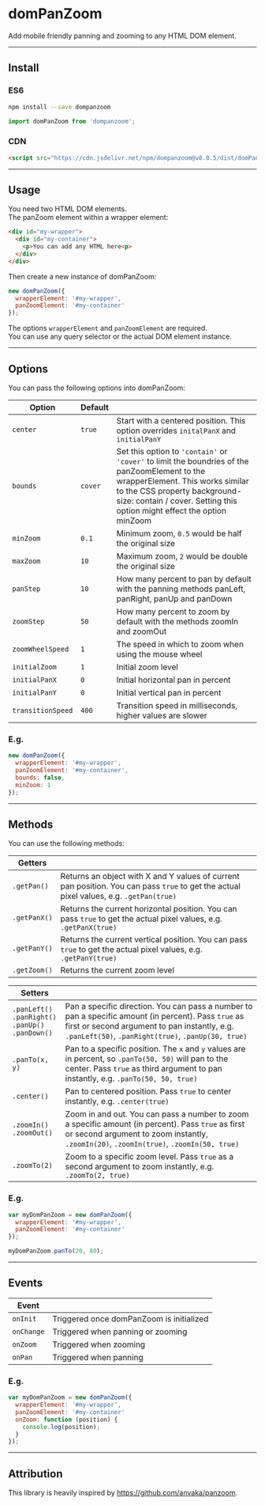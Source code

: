 # domPanZoom

Add mobile friendly panning and zooming to any HTML DOM element.

---

## Install

### ES6

```bash
npm install --save dompanzoom
```

```javascript
import domPanZoom from 'dompanzoom';
```

### CDN

```html
<script src="https://cdn.jsdelivr.net/npm/dompanzoom@v0.0.5/dist/domPanZoom.min.js"></script>
```

---

## Usage

You need two HTML DOM elements.\
The panZoom element within a wrapper element:

```html
<div id="my-wrapper">
  <div id="my-container">
    <p>You can add any HTML here<p>
  </div>
</div>
```

Then create a new instance of domPanZoom:

```javascript
new domPanZoom({
  wrapperElement: '#my-wrapper',
  panZoomElement: '#my-container'
});
```

The options `wrapperElement` and `panZoomElement` are required.\
You can use any query selector or the actual DOM element instance.

---

## Options

You can pass the following options into domPanZoom:

| Option | Default |  |
| --- | --- | --- |
| `center` | `true` | Start with a centered position. This option overrides `initalPanX` and `initialPanY` |
| `bounds` | `cover` | Set this option to `'contain'` or `'cover'` to limit the boundries of the panZoomElement to the wrapperElement. This works similar to the CSS property background-size: contain / cover. Setting this option might effect the option minZoom |
| `minZoom` | `0.1` | Minimum zoom, `0.5` would be half the original size |
| `maxZoom` | `10` | Maximum zoom, `2` would be double the original size |
| `panStep` | `10` | How many percent to pan by default with the panning methods panLeft, panRight, panUp and panDown |
| `zoomStep` | `50` | How many percent to zoom by default with the methods zoomIn and zoomOut |
| `zoomWheelSpeed` | `1` | The speed in which to zoom when using the mouse wheel |
| `initialZoom` | `1` | Initial zoom level |
| `initialPanX` | `0` | Initial horizontal pan in percent |
| `initialPanY` | `0` | Initial vertical pan in percent |
| `transitionSpeed` | `400` | Transition speed in milliseconds, higher values are slower |

### E.g.

```javascript
new domPanZoom({
  wrapperElement: '#my-wrapper',
  panZoomElement: '#my-container',
  bounds: false,
  minZoom: 1
});
```

---

## Methods

You can use the following methods:

| Getters |  |
| --- | --- |
| `.getPan()` | Returns an object with X and Y values of current pan position. You can pass `true` to get the actual pixel values, e.g. `.getPan(true)` |
| `.getPanX()` | Returns the current horizontal position. You can pass `true` to get the actual pixel values, e.g. `.getPanX(true)` |
| `.getPanY()` | Returns the current vertical position. You can pass `true` to get the actual pixel values, e.g. `.getPanY(true)` |
| `.getZoom()` | Returns the current zoom level |

| Setters |  |
| --- | --- |
| `.panLeft()`<br>`.panRight()`<br>`.panUp()`<br>`.panDown()` | Pan a specific direction. You can pass a number to pan a specific amount (in percent). Pass `true` as first or second argument to pan instantly, e.g. `.panLeft(50)`, `.panRight(true)`, `.panUp(30, true)` |
| `.panTo(x, y)` | Pan to a specific position. The `x` and `y` values are in percent, so `.panTo(50, 50)` will pan to the center. Pass `true` as third argument to pan instantly, e.g. `.panTo(50, 50, true)`
| `.center()` | Pan to centered position. Pass `true` to center instantly, e.g. `.center(true)` |
| `.zoomIn()`<br>`.zoomOut()` | Zoom in and out. You can pass a number to zoom a specific amount (in percent). Pass `true` as first or second argument to zoom instantly, `.zoomIn(20)`, `.zoomIn(true)`, `.zoomIn(50, true)` |
| `.zoomTo(2)` | Zoom to a specific zoom level. Pass `true` as a second argument to zoom instantly, e.g. `.zoomTo(2, true)` |

### E.g.

```javascript
var myDomPanZoom = new domPanZoom({
  wrapperElement: '#my-wrapper',
  panZoomElement: '#my-container'
});

myDomPanZoom.panTo(20, 80);
```

---

## Events

| Event |  |
| --- | --- |
| `onInit` | Triggered once domPanZoom is initialized |
| `onChange` | Triggered when panning or zooming |
| `onZoom` | Triggered when zooming |
| `onPan` | Triggered when panning |

### E.g.

```javascript
var myDomPanZoom = new domPanZoom({
  wrapperElement: '#my-wrapper',
  panZoomElement: '#my-container'
  onZoom: function (position) {
    console.log(position);
  }
});
```

---

## Attribution

This library is heavily inspired by https://github.com/anvaka/panzoom.
